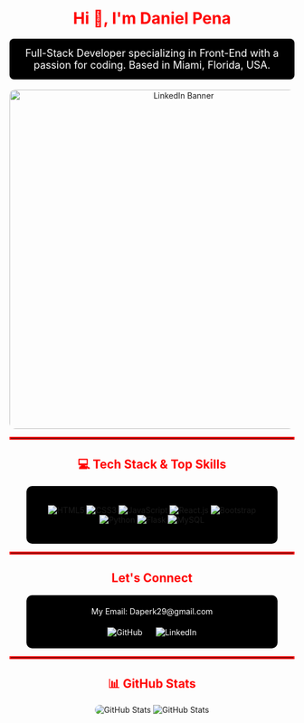 <div align="center">
  <h1 style="color: #FF0000;">Hi 👋, I'm Daniel Pena</h1>
  <p style="color: #FFFFFF; background-color: #000000; padding: 15px; border-radius: 8px; font-size: 18px;">
    Full-Stack Developer specializing in Front-End with a passion for coding. Based in Miami, Florida, USA.
  </p>
  <a href="https://www.linkedin.com/in/daniel-pena-90834b255/">
    <img src="https://media3.giphy.com/media/v1.Y2lkPTc5MGI3NjExbHE4Ymx5NzlucDJwZjJsbDl0cWR1dDdwd2FieGQ4aGlzNXQ5eWhkaCZlcD12MV9pbnRlcm5hbF9naWZfYnlfaWQmY3Q9Zw/SWoSkN6DxTszqIKEqv/giphy.webp" alt="LinkedIn Banner" width="600" style="border-radius: 10px;"/>
  </a>
</div>

<hr style="border: 2px solid #FF0000;">

<h2 align="center" style="color: #FF0000;">💻 Tech Stack & Top Skills</h2>
<div align="center" style="background-color: #000000; padding: 20px; border-radius: 10px; width: 80%; margin: 0 auto;">
  <p>
    <img src="https://img.shields.io/badge/HTML5-%23E34F26.svg?style=flat&logo=html5&logoColor=white" alt="HTML5">
    <img src="https://img.shields.io/badge/CSS3-%231572B6.svg?style=flat&logo=css3&logoColor=white" alt="CSS3">
    <img src="https://img.shields.io/badge/JavaScript-%23F7DF1E.svg?style=flat&logo=javascript&logoColor=%23black" alt="JavaScript">
    <img src="https://img.shields.io/badge/React-%2361DAFB.svg?style=flat&logo=react&logoColor=white" alt="React.js">
    <img src="https://img.shields.io/badge/Bootstrap-%237D1D7F.svg?style=flat&logo=bootstrap&logoColor=white" alt="Bootstrap">
    <img src="https://img.shields.io/badge/Python-%233673A1.svg?style=flat&logo=python&logoColor=white" alt="Python">
    <img src="https://img.shields.io/badge/Flask-%23000000.svg?style=flat&logo=flask&logoColor=white" alt="Flask">
    <img src="https://img.shields.io/badge/MySQL-%234479A1.svg?style=flat&logo=mysql&logoColor=white" alt="MySQL">
  </p>
</div>

<hr style="border: 2px solid #FF0000;">

<h2 align="center" style="color: #FF0000;">Let's Connect</h2>
<div align="center" style="background-color: #000000; padding: 20px; border-radius: 10px; width: 80%; margin: 0 auto; color: white;">
    <div style="display: flex; flex-direction: column; align-items: center; margin-bottom: 20px;">
        <span style="display: block; text-align: center;">My Email: Daperk29@gmail.com</span>
    </div>
    <a href="https://github.com/daperk" style="display: inline-block; text-decoration: none; color: white; margin-right: 20px;">
        <img src="https://img.shields.io/badge/GitHub-%23121011.svg?style=flat&logo=github&logoColor=white" alt="GitHub">
    </a>
    <a href="https://www.linkedin.com/in/daniel-pena-90834b255/" style="display: inline-block; text-decoration: none; color: white;">
        <img src="https://img.shields.io/badge/LinkedIn-%230077B5.svg?logo=linkedin&logoColor=white" alt="LinkedIn">
    </a>
</div>


<hr style="border: 2px solid #FF0000;">

<h2 align="center" style="color: #FF0000;">📊 GitHub Stats</h2>
<div align="center">
  <img src="https://github-readme-stats.vercel.app/api?username=daperk&show_icons=true&theme=dark" alt="GitHub Stats" style="border-radius: 10px;">
  <img src="https://github-readme-stats.vercel.app/api?username=daperk&show_icons=true&theme=dark" alt="GitHub Stats">
</div>
